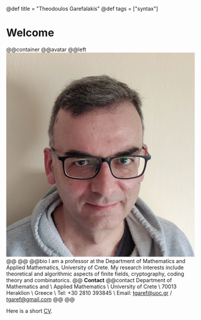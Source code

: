 @def title = "Theodoulos Garefalakis"
@def tags = ["syntax"]

# Welcome

@@container
@@avatar
@@left ![](/assets/avatar.jpg) @@
@@
@@bio
I am a professor at the Department of Mathematics and Applied Mathematics, University of Crete.   My research interests include theoretical and algorithmic aspects of finite fields, cryptography, coding theory and combinatorics.
@@
**Contact**
@@contact
Department of Mathematics and \\
Applied Mathematics \\
University of Crete \\
70013 Heraklion \\
Greece \\
Tel: +30 2810 393845 \\
Email: tgaref@uoc.gr / tgaref@gmail.com
@@
@@




Here is a short [CV](/assets/bio-english.pdf).
